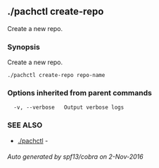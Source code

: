 ## ./pachctl create-repo

Create a new repo.

### Synopsis


Create a new repo.

```
./pachctl create-repo repo-name
```

### Options inherited from parent commands

```
  -v, --verbose   Output verbose logs
```

### SEE ALSO
* [./pachctl](./pachctl.md)	 - 

###### Auto generated by spf13/cobra on 2-Nov-2016
